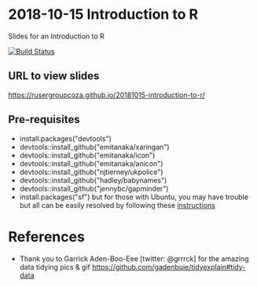 # 2018-10-15 Introduction to R
Slides for an Introduction to R
 
[![Build Status][travis-image]][travis-url]

[travis-image]: https://travis-ci.org/rusergroupcoza/20181015-introduction-to-r.svg?branch=master
[travis-url]: https://travis-ci.org/rusergroupcoza/20181015-introduction-to-r

## URL to view slides
https://rusergroupcoza.github.io/20181015-introduction-to-r/

## Pre-requisites
* install.packages("devtools")
* devtools::install_github("emitanaka/xaringan")
* devtools::install_github("emitanaka/icon")
* devtools::install_github("emitanaka/anicon")
* devtools::install_github("njtierney/ukpolice")
* devtools::install_github("hadley/babynames")
* devtools::install_github("jennybc/gapminder")
* install.packages("sf") but for those with Ubuntu, you may have trouble but all can be easily resolved by following these [instructions](https://github.com/datacarpentry/r-raster-vector-geospatial/issues/138)

# References
* Thank you to Garrick Aden-Boo-Eee [twitter: @grrrck] for the amazing data tidying pics & gif https://github.com/gadenbuie/tidyexplain#tidy-data